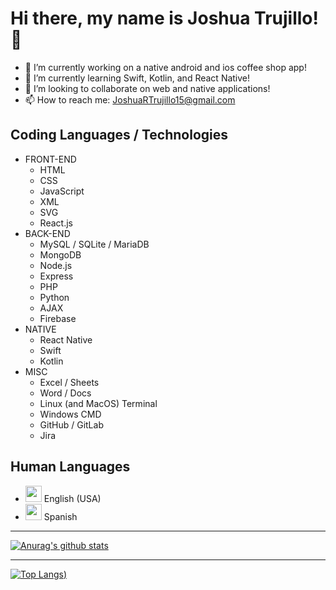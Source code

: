 # Hi there, my name is Joshua Trujillo! 👋

- 🔭 I’m currently working on a native android and ios coffee shop app!
- 🌱 I’m currently learning Swift, Kotlin, and React Native!
- 👯 I’m looking to collaborate on web and native applications!
- 📫 How to reach me: JoshuaRTrujillo15@gmail.com

## Coding Languages / Technologies

- FRONT-END
  - HTML
  - CSS
  - JavaScript
  - XML
  - SVG
  - React.js
- BACK-END
  - MySQL / SQLite / MariaDB
  - MongoDB
  - Node.js
  - Express
  - PHP
  - Python
  - AJAX
  - Firebase
- NATIVE
  - React Native
  - Swift
  - Kotlin
- MISC
  - Excel / Sheets
  - Word / Docs
  - Linux (and MacOS) Terminal
  - Windows CMD
  - GitHub / GitLab
  - Jira

## Human Languages

- <img width="26px" src="https://img.icons8.com/cute-clipart/64/000000/usa.png"/> English (USA)
- <img width="26px" src="https://img.icons8.com/cute-clipart/64/000000/spain-2.png"/> Spanish

---

[![Anurag's github stats](https://github-readme-stats.vercel.app/api?username=JoshuaTrujillo15&count_private=true&show_icons=true&title_color=ffffff&text_color=ffffff&icon_color=ffffff&bg_color=45,6d17cb,2876f9)](https://github.com/anuraghazra/github-readme-stats)

---

[![Top Langs](https://github-readme-stats.vercel.app/api/top-langs/?username=JoshuaTrujillo15&title_color=ffffff&text_color=ffffff&icon_color=ffffff&bg_color=45,6d17cb,2876f9))](https://github.com/anuraghazra/github-readme-stats)
